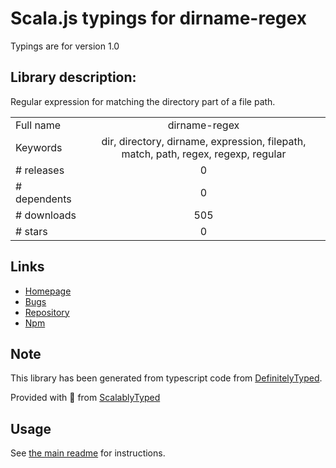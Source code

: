 
# Scala.js typings for dirname-regex

Typings are for version 1.0

## Library description:
Regular expression for matching the directory part of a file path.

|                    |                 |
| ------------------ | :-------------: |
| Full name          | dirname-regex |
| Keywords           | dir, directory, dirname, expression, filepath, match, path, regex, regexp, regular |
| # releases         | 0 |
| # dependents       | 0 |
| # downloads        | 505 |
| # stars            | 0 |

## Links
- [Homepage](https://github.com/regexps/dirname-regex)
- [Bugs](https://github.com/regexps/dirname-regex/issues)
- [Repository](https://github.com/regexps/dirname-regex)
- [Npm](https://www.npmjs.com/package/dirname-regex)
    


## Note
This library has been generated from typescript code from [DefinitelyTyped](https://definitelytyped.org).

Provided with :purple_heart: from [ScalablyTyped](https://github.com/oyvindberg/ScalablyTyped)

## Usage
See [the main readme](../../readme.md) for instructions.


